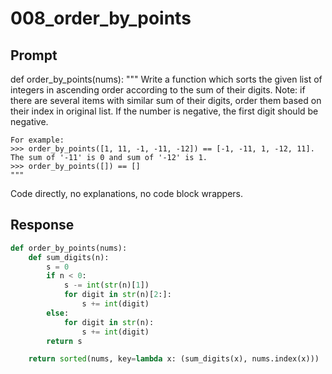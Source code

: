 # 008_order_by_points

## Prompt

def order_by_points(nums):
    """
    Write a function which sorts the given list of integers
    in ascending order according to the sum of their digits.
    Note: if there are several items with similar sum of their digits,
    order them based on their index in original list. If the number is negative, the first digit should be negative.

    For example:
    >>> order_by_points([1, 11, -1, -11, -12]) == [-1, -11, 1, -12, 11]. The sum of '-11' is 0 and sum of '-12' is 1.
    >>> order_by_points([]) == []
    """

Code directly, no explanations, no code block wrappers.

## Response

```python
def order_by_points(nums):
    def sum_digits(n):
        s = 0
        if n < 0:
            s -= int(str(n)[1])
            for digit in str(n)[2:]:
                s += int(digit)
        else:
            for digit in str(n):
                s += int(digit)
        return s

    return sorted(nums, key=lambda x: (sum_digits(x), nums.index(x)))
```


